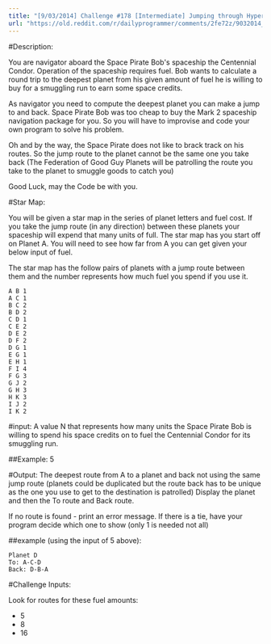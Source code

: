 ```yaml
---
title: "[9/03/2014] Challenge #178 [Intermediate] Jumping through Hyperspace ain't like dusting Crops"
url: "https://old.reddit.com/r/dailyprogrammer/comments/2fe72z/9032014_challenge_178_intermediate_jumping/"
---
```


#Description:

You are navigator aboard the Space Pirate Bob's spaceship the Centennial Condor. Operation of the spaceship requires fuel. Bob wants to calculate a round trip to the deepest planet from his given amount of fuel he is willing to buy for a smuggling run to earn some space credits.


As navigator you need to compute the deepest planet you can make a jump to and back. Space Pirate Bob was too cheap to buy the Mark 2 spaceship navigation package for you. So you will have to improvise and code your own program to solve his problem.


Oh and by the way, the Space Pirate does not like to brack track on his routes. So the jump route to the planet cannot be the same one you take back (The Federation of Good Guy Planets will be patrolling the route you take to the planet to smuggle goods to catch you)


Good Luck, may the Code be with you.

#Star Map:

You will be given a star map in the series of planet letters and fuel cost. If you take the jump route (in any direction) between these planets your spaceship will expend that many units of full. The star map has you start off on Planet A. You will need to see how far from A you can get given your below input of fuel.

The star map has the follow pairs of planets with a jump route between them and the number represents how much fuel you spend if you use it.

    A B 1
    A C 1
    B C 2
    B D 2
    C D 1
    C E 2
    D E 2
    D F 2
    D G 1
    E G 1
    E H 1
    F I 4 
    F G 3
    G J 2
    G H 3
    H K 3
    I J 2
    I K 2

#input:
A value N that represents how many units the Space Pirate Bob is willing to spend his space credits on to fuel the Centennial Condor for its smuggling run. 

##Example:
5

#Output:
The deepest route from A to a planet and back not using the same jump route (planets could be duplicated but the route back has to be unique as the one you use to get to the destination is patrolled) Display the planet and then the To route and Back route. 

If no route is found - print an error message. If there is a tie, have your program decide which one to show (only 1 is needed not all)

##example (using the input of 5 above):

    Planet D
    To: A-C-D
    Back: D-B-A

#Challenge Inputs:

Look for routes for these fuel amounts:

* 5 
* 8
* 16
